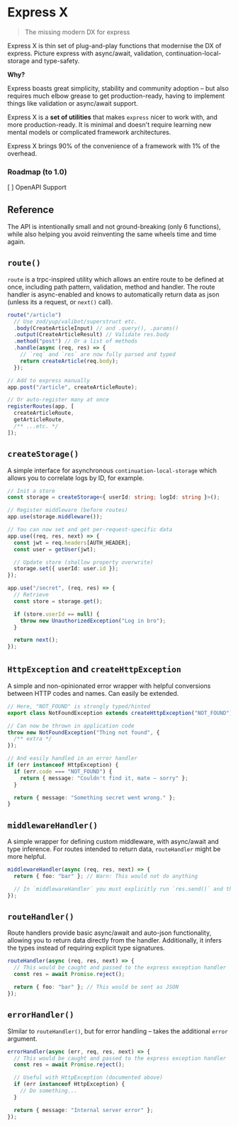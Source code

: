 # Express X

> The missing modern DX for express

Express X is thin set of plug-and-play functions that modernise the DX of express. Picture express with async/await, validation, continuation-local-storage and type-safety.

**Why?**

Express boasts great simplicity, stability and community adoption – but also requires much elbow grease to get production-ready, having to implement things like validation or async/await support.

Express X is a **set of utilities** that makes `express` nicer to work with, and more production-ready. It is minimal and doesn't require learning new mental models or complicated framework architectures.

Express X brings 90% of the convenience of a framework with 1% of the overhead.

### Roadmap (to 1.0)

[ ] OpenAPI Support

## Reference

The API is intentionally small and not ground-breaking (only 6 functions), while also helping you avoid reinventing the same wheels time and time again.

## `route()`

`route` is a trpc-inspired utility which allows an entire route to be defined at once, including path pattern, validation, method and handler. The route handler is async-enabled and knows to automatically return data as json (unless its a request, or `next()` call).

```ts
route("/article")
  // Use zod/yup/valibot/superstruct etc.
  .body(CreateArticleInput) // and .query(), .params()
  .output(CreateArticleResult) // Validate res.body
  .method("post") // Or a list of methods
  .handle(async (req, res) => {
    // `req` and `res` are now fully parsed and typed
    return createArticle(req.body);
  });

// Add to express manually
app.post("/article", createArticleRoute);

// Or auto-register many at once
registerRoutes(app, [
  createArticleRoute,
  getArticleRoute,
  /** ...etc. */
]);
```

## `createStorage()`

A simple interface for asynchronous `continuation-local-storage` which allows you to correlate logs by ID, for example.

```ts
// Init a store
const storage = createStorage<{ userId: string; logId: string }>();

// Register middleware (before routes)
app.use(storage.middleware());

// You can now set and get per-request-specific data
app.use((req, res, next) => {
  const jwt = req.headers[AUTH_HEADER];
  const user = getUser(jwt);

  // Update store (shallow property overwrite)
  storage.set({ userId: user.id });
});

app.use("/secret", (req, res) => {
  // Retrieve
  const store = storage.get();

  if (store.userId == null) {
    throw new UnauthorizedException("Log in bro");
  }

  return next();
});
```

## `HttpException` and `createHttpException`

A simple and non-opinionated error wrapper with helpful conversions between HTTP codes and names. Can easily be extended.

```ts
// Here, "NOT_FOUND" is strongly typed/hinted
export class NotFoundException extends createHttpException("NOT_FOUND") {}

// Can now be thrown in application code
throw new NotFoundException("Thing not found", {
  /** extra */
});

// And easily handled in an error handler
if (err instanceof HttpException) {
  if (err.code === "NOT_FOUND") {
    return { message: "Couldn't find it, mate – sorry" };
  }

  return { message: "Something secret went wrong." };
}
```

## `middlewareHandler()`

A simple wrapper for defining custom middleware, with async/await and type inference. For routes intended to return data, `routeHandler` might be more helpful.

```ts
middlewareHandler(async (req, res, next) => {
  return { foo: "bar" }; // Warn: This would not do anything

  // In `middlewareHandler` you must explicitly run `res.send()` and the like
});
```

## `routeHandler()`

Route handlers provide basic async/await and auto-json functionality, allowing you to return data directly from the handler. Additionally, it infers the types instead of requiring explicit type signatures.

```ts
routeHandler(async (req, res, next) => {
  // This would be caught and passed to the express exception handler
  const res = await Promise.reject();

  return { foo: "bar" }; // This would be sent as JSON
});
```

## `errorHandler()`

SImilar to `routeHandler()`, but for error handling – takes the additional `error` argument.

```ts
errorHandler(async (err, req, res, next) => {
  // This would be caught and passed to the express exception handler
  const res = await Promise.reject();

  // Useful with HttpException (documented above)
  if (err instanceof HttpException) {
    // Do something...
  }

  return { message: "Internal server error" };
});
```

